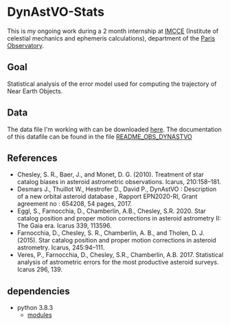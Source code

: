 # DynAstVO-Stats

This is my ongoing work during a 2 month internship at [IMCCE](https://www.imcce.fr) (Institute of celestial mechanics and ephemeris calculations), department of the [Paris Observatory](https://www.observatoiredeparis.psl.eu/-imcce-.html).

## Goal

Statistical analysis of the error model used for computing the trajectory of Near Earth Objects.

## Data

The data file I'm working with can be downloaded [here](https://mega.nz/file/PIo1hLxC#uJ_MsFBDQrRrevUA0FSPN0M00bgvA8iV0XMQ1yIsdys).
The documentation of this datafile can be found in the file [README_OBS_DYNASTVO](README_OBS_DYNASTVO.txt)

## References

- Chesley, S. R., Baer, J., and Monet, D. G. (2010). Treatment of star catalog biases in asteroid astrometric observations. Icarus, 210:158–181.
- Desmars J., Thuillot W., Hestrofer D., David P., DynAstVO : Description of a new orbital asteroid database , Rapport EPN2020-RI, Grant agreement no : 654208, 54 pages, 2017.
- Eggl, S., Farnocchia, D., Chamberlin, A.B., Chesley, S.R. 2020. Star catalog position and proper motion corrections in asteroid astrometry II: The Gaia era. Icarus 339, 113596.
- Farnocchia, D., Chesley, S. R., Chamberlin, A. B., and Tholen, D. J. (2015). Star catalog position and proper motion corrections in asteroid astrometry. Icarus, 245:94–111.
- Veres, P., Farnocchia, D., Chesley, S.R., Chamberlin, A.B. 2017. Statistical analysis of astrometric errors for the most productive asteroid surveys. Icarus 296, 139.

## dependencies

- python 3.8.3
  - [modules](requirements.txt)
